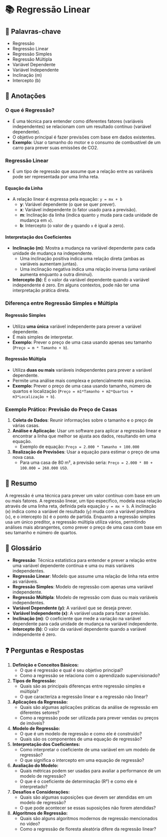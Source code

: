 

# 📚 Regressão Linear

## 🧩 Palavras-chave
- Regressão
- Regressão Linear
- Regressão Simples
- Regressão Múltipla
- Variável Dependente
- Variável Independente
- Inclinação (m)
- Intercepto (b)

## 📝 Anotações
### O que é Regressão?
- É uma técnica para entender como diferentes fatores (variáveis independentes) se relacionam com um resultado contínuo (variável dependente).
- O objetivo principal é fazer previsões com base em dados existentes.
- **Exemplo:** Usar o tamanho do motor e o consumo de combustível de um carro para prever suas emissões de CO2.

### Regressão Linear
- É um tipo de regressão que assume que a relação entre as variáveis pode ser representada por uma linha reta.

#### Equação da Linha
- A relação linear é expressa pela equação: `y = mx + b`
    - **y**: Variável dependente (o que se quer prever).
    - **x**: Variável independente (o fator usado para a previsão).
    - **m**: Inclinação da linha (indica quanto `y` muda para cada unidade de mudança em `x`).
    - **b**: Intercepto (o valor de `y` quando `x` é igual a zero).

#### Interpretação dos Coeficientes
- **Inclinação (m)**: Mostra a mudança na variável dependente para cada unidade de mudança na independente.
    - Uma inclinação positiva indica uma relação direta (ambas as variáveis aumentam juntas).
    - Uma inclinação negativa indica uma relação inversa (uma variável aumenta enquanto a outra diminui).
- **Intercepto (b)**: É o valor da variável dependente quando a variável independente é zero. Em alguns contextos, pode não ter uma interpretação prática direta.

### Diferença entre Regressão Simples e Múltipla
#### Regressão Simples
- Utiliza **uma única** variável independente para prever a variável dependente.
- É mais simples de interpretar.
- **Exemplo:** Prever o preço de uma casa usando apenas seu tamanho (`Preço = m * Tamanho + b`).

#### Regressão Múltipla
- Utiliza **duas ou mais** variáveis independentes para prever a variável dependente.
- Permite uma análise mais complexa e potencialmente mais precisa.
- **Exemplo:** Prever o preço de uma casa usando tamanho, número de quartos e localização (`Preço = m1*Tamanho + m2*Quartos + m3*Localização + b`).

### Exemplo Prático: Previsão do Preço de Casas
1.  **Coleta de Dados**: Reunir informações sobre o tamanho e o preço de várias casas.
2.  **Análise e Aplicação**: Usar um software para aplicar a regressão linear e encontrar a linha que melhor se ajusta aos dados, resultando em uma equação.
    - Exemplo de equação: `Preço = 2.000 * Tamanho + 100.000`
3.  **Realização de Previsões**: Usar a equação para estimar o preço de uma nova casa.
    - Para uma casa de 80 m², a previsão seria: `Preço = 2.000 * 80 + 100.000 = 260.000 USD`.

## 📌 Resumo
A regressão é uma técnica para prever um valor contínuo com base em um ou mais fatores. A regressão linear, um tipo específico, modela essa relação através de uma linha reta, definida pela equação `y = mx + b`. A inclinação (`m`) indica como a variável de resultado (`y`) muda com a variável preditora (`x`), e o intercepto (`b`) é o ponto de partida. Enquanto a regressão simples usa um único preditor, a regressão múltipla utiliza vários, permitindo análises mais abrangentes, como prever o preço de uma casa com base em seu tamanho e número de quartos.

## 📖 Glossário
- **Regressão**: Técnica estatística para entender e prever a relação entre uma variável dependente contínua e uma ou mais variáveis independentes.
- **Regressão Linear**: Modelo que assume uma relação de linha reta entre as variáveis.
- **Regressão Simples**: Modelo de regressão com apenas uma variável independente.
- **Regressão Múltipla**: Modelo de regressão com duas ou mais variáveis independentes.
- **Variável Dependente (y)**: A variável que se deseja prever.
- **Variável Independente (x)**: A variável usada para fazer a previsão.
- **Inclinação (m)**: O coeficiente que mede a variação na variável dependente para cada unidade de mudança na variável independente.
- **Intercepto (b)**: O valor da variável dependente quando a variável independente é zero.

## ❓ Perguntas e Respostas
 
1. **Definição e Conceitos Básicos:**
    - O que é regressão e qual é seu objetivo principal?
    - Como a regressão se relaciona com o aprendizado supervisionado?
2. **Tipos de Regressão:**
    - Quais são as principais diferenças entre regressão simples e múltipla?
    - O que caracteriza a regressão linear e a regressão não linear?
3. **Aplicações da Regressão:**
    - Quais são algumas aplicações práticas da análise de regressão em diferentes setores?
    - Como a regressão pode ser utilizada para prever vendas ou preços de imóveis?
4. **Modelo de Regressão:**
    - O que é um modelo de regressão e como ele é construído?
    - Quais são os componentes de uma equação de regressão?
5. **Interpretação dos Coeficientes:**
    - Como interpretar o coeficiente de uma variável em um modelo de regressão?
    - O que significa o intercepto em uma equação de regressão?
6. **Avaliação do Modelo:**
    - Quais métricas podem ser usadas para avaliar a performance de um modelo de regressão?
    - O que é o coeficiente de determinação (R²) e como ele é interpretado?
7. **Desafios e Considerações:**
    - Quais são algumas suposições que devem ser atendidas em um modelo de regressão?
    - O que pode acontecer se essas suposições não forem atendidas?
8. **Algoritmos de Regressão:**
    - Quais são alguns algoritmos modernos de regressão mencionados no vídeo?
    - Como a regressão de floresta aleatória difere da regressão linear?


